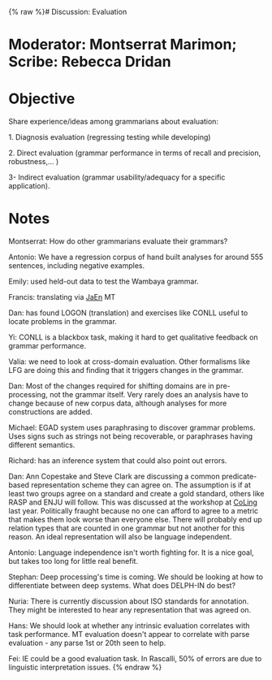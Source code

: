 {% raw %}# Discussion: Evaluation

# Moderator: Montserrat Marimon; Scribe: Rebecca Dridan

# Objective

Share experience/ideas among grammarians about evaluation:

1\. Diagnosis evaluation (regressing testing while developing)

2\. Direct evaluation (grammar performance in terms of recall and
precision, robustness,... )

3- Indirect evaluation (grammar usability/adequacy for a specific
application).

# Notes

Montserrat: How do other grammarians evaluate their grammars?

Antonio: We have a regression corpus of hand built analyses for around
555 sentences, including negative examples.

Emily: used held-out data to test the Wambaya grammar.

Francis: translating via [JaEn](/JaEn) MT

Dan: has found LOGON (translation) and exercises like CONLL useful to
locate problems in the grammar.

Yi: CONLL is a blackbox task, making it hard to get qualitative feedback
on grammar performance.

Valia: we need to look at cross-domain evaluation. Other formalisms like
LFG are doing this and finding that it triggers changes in the grammar.

Dan: Most of the changes required for shifting domains are in
pre-processing, not the grammar itself. Very rarely does an analysis
have to change because of new corpus data, although analyses for more
constructions are added.

Michael: EGAD system uses paraphrasing to discover grammar problems.
Uses signs such as strings not being recoverable, or paraphrases having
different semantics.

Richard: has an inference system that could also point out errors.

Dan: Ann Copestake and Steve Clark are discussing a common
predicate-based representation scheme they can agree on. The assumption
is if at least two groups agree on a standard and create a gold
standard, others like RASP and ENJU will follow. This was discussed at
the workshop at [CoLing](/CoLing) last year. Politically fraught because
no one can afford to agree to a metric that makes them look worse than
everyone else. There will probably end up relation types that are
counted in one grammar but not another for this reason. An ideal
representation will also be language independent.

Antonio: Language independence isn't worth fighting for. It is a nice
goal, but takes too long for little real benefit.

Stephan: Deep processing's time is coming. We should be looking at how
to differentiate between deep systems. What does DELPH-IN do best?

Nuria: There is currently discussion about ISO standards for annotation.
They might be interested to hear any representation that was agreed on.

Hans: We should look at whether any intrinsic evaluation correlates with
task performance. MT evaluation doesn't appear to correlate with parse
evaluation - any parse 1st or 20th seen to help.

Fei: IE could be a good evaluation task. In Rascalli, 50% of errors are
due to linguistic interpretation issues.
<update date omitted for speed>{% endraw %}